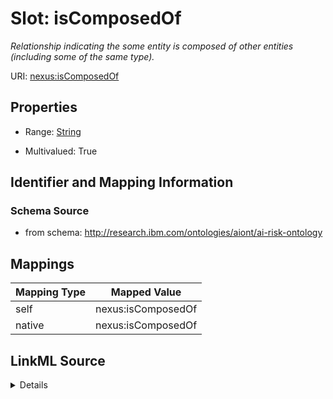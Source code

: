 

# Slot: isComposedOf


_Relationship indicating the some entity is composed of other entities (including some of the same type)._





URI: [nexus:isComposedOf](http://research.ibm.com/ontologies/aiont/isComposedOf)



<!-- no inheritance hierarchy -->








## Properties

* Range: [String](String.md)

* Multivalued: True





## Identifier and Mapping Information







### Schema Source


* from schema: http://research.ibm.com/ontologies/aiont/ai-risk-ontology




## Mappings

| Mapping Type | Mapped Value |
| ---  | ---  |
| self | nexus:isComposedOf |
| native | nexus:isComposedOf |




## LinkML Source

<details>
```yaml
name: isComposedOf
description: Relationship indicating the some entity is composed of other entities
  (including some of the same type).
from_schema: http://research.ibm.com/ontologies/aiont/ai-risk-ontology
rank: 1000
alias: isComposedOf
range: string
multivalued: true
inlined: false

```
</details>